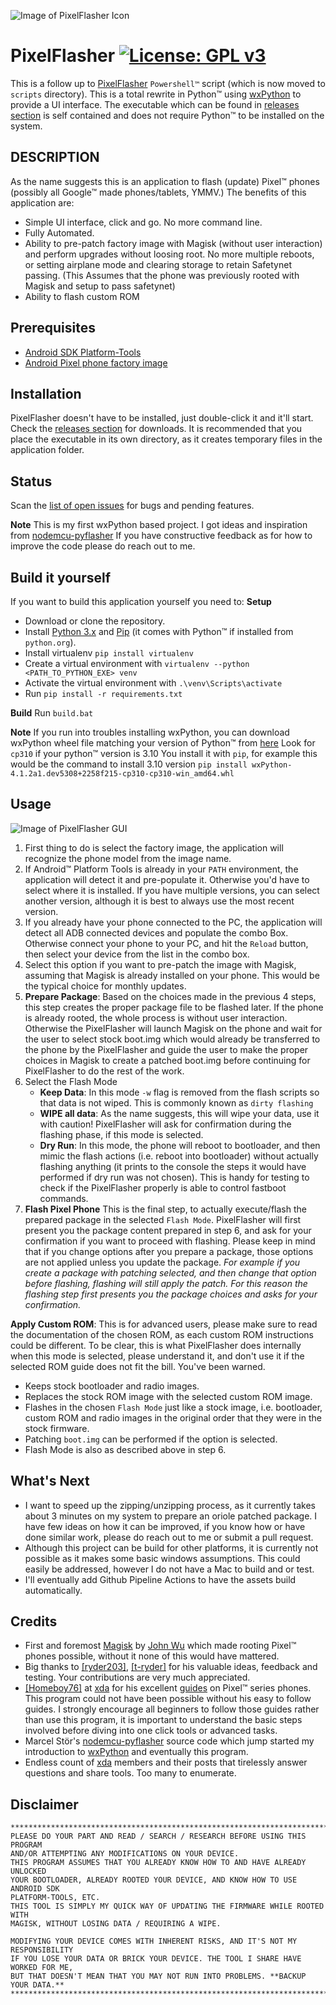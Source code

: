 ![Image of PixelFlasher Icon](/images/icon-256.png)
# PixelFlasher [![License: GPL v3](https://img.shields.io/badge/License-GPLv3-blue.svg)](https://www.gnu.org/licenses/gpl-3.0)
This is a follow up to [PixelFlasher](/scripts/PixelFlasher.ps1) `Powershell™` script (which is now moved to `scripts` directory).
This is a total rewrite in Python™ using [wxPython](https://www.wxpython.org/) to provide a UI interface.
The executable which can be found in [releases section](https://github.com/badabing2005/PixelFlasher/releases) is self contained and does not require Python™ to be installed on the system.


## DESCRIPTION
As the name suggests this is an application to flash (update) Pixel™ phones (possibly all Google™ made phones/tablets, YMMV.)
The benefits of this application are:
- Simple UI interface, click and go. No more command line.
- Fully Automated.
- Ability to pre-patch factory image with Magisk (without user interaction) and perform upgrades without loosing root.
No more multiple reboots, or setting airplane mode and clearing storage to retain Safetynet passing.
(This Assumes that the phone was previously rooted with Magisk and setup to pass safetynet)
- Ability to flash custom ROM

## Prerequisites
- [Android SDK Platform-Tools](https://developer.android.com/studio/releases/platform-tools.html)
- [Android Pixel phone factory image](https://developers.google.com/android/images)

## Installation
PixelFlasher doesn't have to be installed, just double-click it and it'll start. Check the [releases section](https://github.com/badabing2005/PixelFlasher/releases) for downloads.
It is recommended that you place the executable in its own directory, as it creates temporary files in the application folder.

## Status
Scan the [list of open issues](https://github.com/badabing2005/PixelFlasher/issues) for bugs and pending features.

**Note**
This is my first wxPython based project. I got ideas and inspiration from [nodemcu-pyflasher](https://github.com/marcelstoer/nodemcu-pyflasher)
If you have constructive feedback as for how to improve the code please do reach out to me.

## Build it yourself
If you want to build this application yourself you need to:
**Setup**
- Download or clone the repository.
- Install [Python 3.x](https://www.python.org/downloads/) and [Pip](https://pip.pypa.io/en/stable/installing/) (it comes with Python™ if installed from `python.org`).
- Install virtualenv `pip install virtualenv`
- Create a virtual environment with `virtualenv --python <PATH_TO_PYTHON_EXE> venv`
- Activate the virtual environment with `.\venv\Scripts\activate`
- Run `pip install -r requirements.txt`

**Build**
Run `build.bat`

**Note**
If you run into troubles installing wxPython, you can download wxPython wheel file matching your version of Python™ from [here](https://wxpython.org/Phoenix/snapshot-builds/?C=M;O=D)
Look for `cp310` if your python™ version is 3.10
You install it with `pip`, for example this would be the command to install 3.10 version
`pip install wxPython-4.1.2a1.dev5308+2258f215-cp310-cp310-win_amd64.whl`

## Usage

![Image of PixelFlasher GUI](/images/gui.png)

1. First thing to do is select the factory image, the application will recognize the phone model from the image name.
2. If Android™ Platform Tools is already in your `PATH` environment, the application will detect it and pre-populate it.
Otherwise you'd have to select where it is installed.
If you have multiple versions, you can select another version, although it is best to always use the most recent version.
3. If you already have your phone connected to the PC, the application will detect all ADB connected devices and populate the combo Box.
Otherwise connect your phone to your PC, and hit the `Reload` button, then select your device from the list in the combo box.
4. Select this option if you want to pre-patch the image with Magisk, assuming that Magisk is already installed on your phone.
This would be the typical choice for monthly updates.
5. **Prepare Package**: Based on the choices made in the previous 4 steps, this step creates the proper package file to be flashed later.
If the phone is already rooted, the whole process is without user interaction.
Otherwise the PixelFlasher will launch Magisk on the phone and wait for the user to select stock boot.img which would already be transferred to the phone by the PixelFlasher and guide the user to make the proper choices in Magisk to create a patched boot.img before continuing for PixelFlasher to do the rest of the work.
6. Select the Flash Mode
    - **Keep Data**: In this mode `-w` flag is removed from the flash scripts so that data is not wiped. This is commonly known as `dirty flashing`
    - **WIPE all data**: As the name suggests, this will wipe your data, use it with caution! PixelFlasher will ask for confirmation during the flashing phase, if this mode is selected.
    - **Dry Run**: In this mode, the phone will reboot to bootloader, and then mimic the flash actions (i.e. reboot into bootloader) without actually flashing anything (it prints to the console the steps it would have performed if dry run was not chosen).
    This is handy for testing to check if the PixelFlasher properly is able to control fastboot commands.
7. **Flash Pixel Phone** This is the final step, to actually execute/flash the prepared package in the selected `Flash Mode`.
PixelFlasher will first present you the package content prepared in step 6, and ask for your confirmation if you want to proceed with flashing.
Please keep in mind that if you change options after you prepare a package, those options are not applied unless you update the package.
*For example if you create a package with patching selected, and then change that option before flashing, flashing will still apply the patch. For this reason the flashing step first presents you the package choices and asks for your confirmation.*

**Apply Custom ROM**:
This is for advanced users, please make sure to read the documentation of the chosen ROM, as each custom ROM instructions could be different.
To be clear, this is what PixelFlasher does internally when this mode is selected, please understand it, and don't use it if the selected ROM guide does not fit the bill. You've been warned.
- Keeps stock bootloader and radio images.
- Replaces the stock ROM image with the selected custom ROM image.
- Flashes in the chosen `Flash Mode` just like a stock image, i.e. bootloader, custom ROM and radio images in the original order that they were in the stock firmware.
- Patching `boot.img` can be performed if the option is selected.
- Flash Mode is also as described above in step 6.


## What's Next
- I want to speed up the zipping/unzipping process, as it currently takes about 3 minutes on my system to prepare an oriole patched package.
I have few ideas on how it can be improved, if you know how or have done similar work, please do reach out to me or submit a pull request.
- Although this project can be build for other platforms, it is currently not possible as it makes some basic windows assumptions. This could easily be addressed, however I do not have a Mac to build and or test.
- I'll eventually add Github Pipeline Actions to have the assets build automatically.


## Credits
- First and foremost [Magisk](https://github.com/topjohnwu/Magisk/releases) by [John Wu](https://github.com/topjohnwu) which made rooting Pixel™ phones possible, without it none of this would have mattered.
- Big thanks to [[ryder203]](https://www.t-ryder.de/), [[t-ryder]](https://forum.xda-developers.com/m/t-ryder.3705546/) for his valuable ideas, feedback and testing. Your contributions are very much appreciated.
- [[Homeboy76]](https://forum.xda-developers.com/m/homeboy76.4810220/) at [xda](https://forum.xda-developers.com/) for his excellent [guides](https://forum.xda-developers.com/t/guide-root-pixel-6-android-12-with-magisk.4388733/) on Pixel™ series phones.
This program could not have been possible without his easy to follow guides.
I strongly encourage all beginners to follow those guides rather than use this program, it is important to understand the basic steps involved before diving into one click tools or advanced tasks.
- Marcel Stör's [nodemcu-pyflasher](https://github.com/marcelstoer/nodemcu-pyflasher) source code which jump started my introduction to [wxPython](https://www.wxpython.org/) and eventually this program.
- Endless count of [xda](https://forum.xda-developers.com/) members and their posts that tirelessly answer questions and share tools. Too many to enumerate.
## Disclaimer
```
*******************************************************************************
PLEASE DO YOUR PART AND READ / SEARCH / RESEARCH BEFORE USING THIS PROGRAM
AND/OR ATTEMPTING ANY MODIFICATIONS ON YOUR DEVICE.
THIS PROGRAM ASSUMES THAT YOU ALREADY KNOW HOW TO AND HAVE ALREADY UNLOCKED
YOUR BOOTLOADER, ALREADY ROOTED YOUR DEVICE, AND KNOW HOW TO USE ANDROID SDK
PLATFORM-TOOLS, ETC.
THIS TOOL IS SIMPLY MY QUICK WAY OF UPDATING THE FIRMWARE WHILE ROOTED WITH
MAGISK, WITHOUT LOSING DATA / REQUIRING A WIPE.

MODIFYING YOUR DEVICE COMES WITH INHERENT RISKS, AND IT'S NOT MY RESPONSIBILITY
IF YOU LOSE YOUR DATA OR BRICK YOUR DEVICE. THE TOOL I SHARE HAVE WORKED FOR ME,
BUT THAT DOESN'T MEAN THAT YOU MAY NOT RUN INTO PROBLEMS. **BACKUP YOUR DATA.**
*******************************************************************************
```
